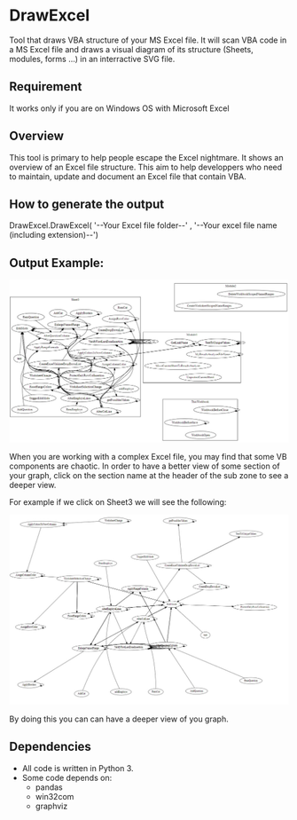 # DrawExcel
Tool that draws VBA structure of your MS Excel file. 
It will scan VBA code in a MS Excel file and draws a visual diagram of its structure (Sheets, modules, forms ...) in an interractive SVG file.


## Requirement

It works only if you are on Windows OS with Microsoft Excel  


## Overview

This tool is primary to help people escape the Excel nightmare. It shows an overview of an Excel file structure. This aim to help developpers who need to maintain, update and document an Excel file that contain VBA.  


## How to generate the output

DrawExcel.DrawExcel( '--Your Excel file folder--' , '--Your excel file name (including extension)--')  


## Output Example:
![](https://github.com/brochuJP/DrawExcel/blob/main/docs/_MAIN.jpg?raw=true)

When you are working with a complex Excel file, you may find that some VB components are chaotic. In order to have a better view of some section of your graph, click on the section name at the header of the sub zone to see a deeper view. 

For example if we click on Sheet3 we will see the following:

![](https://github.com/brochuJP/DrawExcel/blob/main/docs/Sheet3.jpg?raw=true)
  
By doing this you can can have a deeper view of you graph.
## Dependencies


- All code is written in Python 3.
- Some code depends on:
  - pandas
  - win32com
  - graphviz




